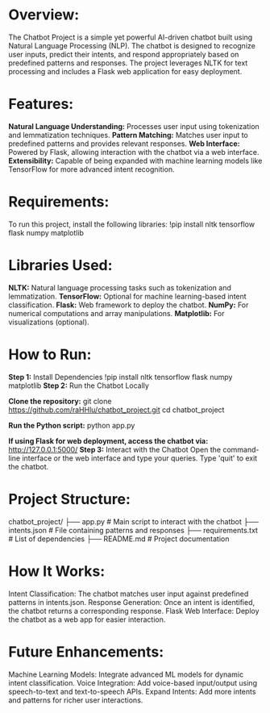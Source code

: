 # **Overview**:
The Chatbot Project is a simple yet powerful AI-driven chatbot built using Natural Language Processing (NLP). The chatbot is designed to recognize user inputs, predict their intents, and respond appropriately based on predefined patterns and responses. The project leverages NLTK for text processing and includes a Flask web application for easy deployment.

# **Features**:
**Natural Language Understanding:** Processes user input using tokenization and lemmatization techniques.
**Pattern Matching:** Matches user input to predefined patterns and provides relevant responses.
**Web Interface:** Powered by Flask, allowing interaction with the chatbot via a web interface.
**Extensibility:** Capable of being expanded with machine learning models like TensorFlow for more advanced intent recognition.

# **Requirements**:
To run this project, install the following libraries:
!pip install nltk tensorflow flask numpy matplotlib

# **Libraries Used:**
**NLTK:** Natural language processing tasks such as tokenization and lemmatization.
**TensorFlow:** Optional for machine learning-based intent classification.
**Flask:** Web framework to deploy the chatbot.
**NumPy:** For numerical computations and array manipulations.
**Matplotlib:** For visualizations (optional).

# **How to Run**:
**Step 1:** Install Dependencies
!pip install nltk tensorflow flask numpy matplotlib
**Step 2:** Run the Chatbot Locally

**Clone the repository:**
git clone https://github.com/raHHlu/chatbot_project.git
cd chatbot_project

**Run the Python script:**
python app.py

**If using Flask for web deployment, access the chatbot via:**
http://127.0.0.1:5000/
**Step 3:** Interact with the Chatbot
Open the command-line interface or the web interface and type your queries.
Type 'quit' to exit the chatbot.

# **Project Structure**:
chatbot_project/
├── app.py                # Main script to interact with the chatbot
├── intents.json          # File containing patterns and responses
├── requirements.txt      # List of dependencies
├── README.md             # Project documentation

# **How It Works**:
Intent Classification: The chatbot matches user input against predefined patterns in intents.json.
Response Generation: Once an intent is identified, the chatbot returns a corresponding response.
Flask Web Interface: Deploy the chatbot as a web app for easier interaction.

# **Future Enhancements**:
Machine Learning Models: Integrate advanced ML models for dynamic intent classification.
Voice Integration: Add voice-based input/output using speech-to-text and text-to-speech APIs.
Expand Intents: Add more intents and patterns for richer user interactions.
